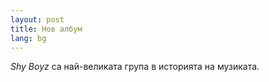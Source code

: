 ```yaml
---
layout: post
title: Нов албум
lang: bg
---
```


<em>Shy Boyz</em> са най-великата група в историята на музиката.